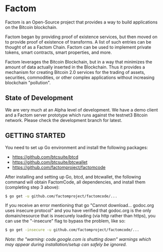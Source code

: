 Factom
===========

Factom is an Open-Source project that provides a way to build applications on the Bitcoin blockchain. 

Factom began by providing proof of existence services, but then moved on to provide proof of existence of transforms.  A list of such entries can be thought of as a Factom Chain.  Factom can be used to implement private tokens, smart contracts, smart properties, and more.

Factom leverages the Bitcoin Blockchain, but in a way that minimizes the amount of data actually inserted in the Blockchain.  Thus it provides a mechanism for creating Bitcoin 2.0 services for the trading of assets, securities, commodities, or other complex applications without increasing blockchain "pollution".

State of Development
--------------------

We are very much at an Alpha level of development.  We have a demo client and a Factom server prototype which runs against the testnet3 Bitcoin network. Please check the development branch for latest.   


GETTING STARTED
-------------------

You need to set up Go environment and install the following packages:  

* https://github.com/btcsuite/btcd
* https://github.com/btcsuite/btcwallet
* https://github.com/factomproject/factomcode 


After installing and setting up Go, btcd, and btcwallet, the following command will obtain FactomCode, all dependencies, and install them (completing step 3 above):

```bash
$ go get -u github.com/factomproject/factomcode/...
```

If you receive an error mentioning that go "Cannot download... godoc.org uses insecure protocol" and you have verified that godoc.org is the only domain/resource that is insecurely loading (via http rather than https), you can use the "-insecure" flag to bypass the problem, like so:

```bash
$ go get -insecure -u github.com/factomproject/factomcode/...
```

*Note: the "warning: code.google.com is shutting down" warnings which may appear during installation/setup can safely be ignored.* 
